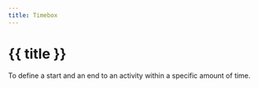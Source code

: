 ```yaml
---
title: Timebox
---
```


# {{ title }}

To define a start and an end to an activity within a specific amount of time.